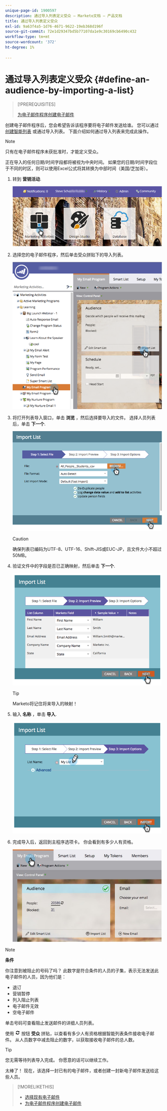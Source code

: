 ```yaml
---
unique-page-id: 1900597
description: 通过导入列表定义受众 — Marketo文档 — 产品文档
title: 通过导入列表定义受众
exl-id: 9a63f4a5-1d76-4671-9622-19eb368d196f
source-git-commit: 72e1d29347bd5b77107da1e9c30169cb6490c432
workflow-type: tm+mt
source-wordcount: '372'
ht-degree: 1%

---
```


# 通过导入列表定义受众 {#define-an-audience-by-importing-a-list}

>[!PREREQUISITES]
>
>[为电子邮件程序创建电子邮件](/help/marketo/product-docs/email-marketing/email-programs/email-program-actions/create-an-email-for-an-email-program.md)

创建电子邮件程序后，您会希望告诉该程序要将电子邮件发送给谁。 您可以通过 [创建智能列表](/help/marketo/product-docs/core-marketo-concepts/smart-lists-and-static-lists/creating-a-smart-list/create-a-smart-list.md) 或通过导入列表。 下面介绍如何通过导入列表来完成此操作。

>[!NOTE]
>
>只有在电子邮件程序未获批准时，才能定义受众。
>
>正在导入的任何日期/时间字段都将被视为中央时间。 如果您的日期/时间字段位于不同的时区，则可以使用Excel公式将其转换为中部时间（美国/芝加哥）。

1. 转到 **营销活动**.

   ![](assets/login-marketing-activities-1.png)

1. 选择您的电子邮件程序，然后单击受众拼贴下的导入列表。

   ![](assets/importlist.png)

1. 将打开列表导入窗口，单击 **浏览** ，然后选择要导入的文件。 选择人员列表后，单击 **下一个**.

   ![](assets/importlist1.png)

   >[!CAUTION]
   >
   >确保列表已编码为UTF-8、UTF-16、Shift-JIS或EUC-JP，且文件大小不超过50MB。

1. 验证文件中的字段是否已正确映射，然后单击 **下一个**.

   ![](assets/image2014-9-12-11-3a10-3a7.png)

   >[!TIP]
   >
   >Marketo将记住将来导入的映射！

1. 输入 **名称** ，单击 **导入**.

   ![](assets/image2014-9-12-11-3a10-3a13.png)

1. 完成导入后，返回到主程序选项卡。 你会看到有多少人有资格。

   ![](assets/myemailprogram-1.jpg)

>[!NOTE]
>
>**条件**
>
>你注意到被阻止的号码了吗？ 此数字是符合条件的人员的子集，表示无法发送此电子邮件的人员，因为他们是：
>
>* 退订
>* 营销暂停
>* 列入阻止列表
>* 电子邮件无效
>* 空电子邮件
>
>单击号码可查看阻止发送邮件的详细人员列表。
>
>使用 ![—](assets/image2014-10-23-16-3a32-3a36-1.png) 按钮 **受众** 拼贴，以查看有多少人有资格根据智能列表条件接收电子邮件。 从人员数字中减去阻止的数字，以获取接收电子邮件的总人数。

>[!TIP]
>
>您无需等待列表导入完成。 你愿意的话可以继续工作。

太棒了！ 现在，该选择一封已有的电子邮件，或者创建一封新电子邮件发送给这些人员。

>[!MORELIKETHIS]
>
>* [选择现有电子邮件](/help/marketo/product-docs/email-marketing/email-programs/email-program-actions/choose-an-existing-email.md)
>* [为电子邮件程序创建电子邮件](/help/marketo/product-docs/email-marketing/email-programs/email-program-actions/create-an-email-for-an-email-program.md)

